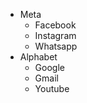 * Meta
    * Facebook
    * Instagram
    * Whatsapp
* Alphabet
    * Google
    * Gmail
    * Youtube
